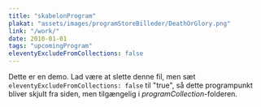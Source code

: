 ```yaml
---
title: "skabelonProgram"
plakat: "assets/images/programStoreBilleder/DeathOrGlory.png"
link: "/work/"
date: 2010-01-01
tags: "upcomingProgram"
eleventyExcludeFromCollections: false
---
```


Dette er en demo. Lad være at slette denne fil, men sæt <code>eleventyExcludeFromCollections: false</code> til "true", så dette programpunkt bliver skjult fra siden, men tilgængelig i *programCollection*-folderen.